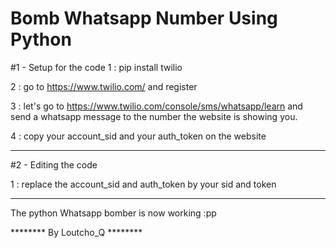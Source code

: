 # Bomb Whatsapp Number Using Python

#1 - Setup for the code
1 : pip install twilio

2 : go to https://www.twilio.com/ and register

3 : let's go to https://www.twilio.com/console/sms/whatsapp/learn and send a whatsapp message to the number the
website is showing you.

4 : copy your account_sid and your auth_token on the website

----------------------------------------------------------------------------------------

#2 - Editing the code

1 : replace the account_sid and auth_token by your sid and token

----------------------------------------------------------------------------------------

The python Whatsapp bomber is now working :pp

******** By Loutcho_Q ********
